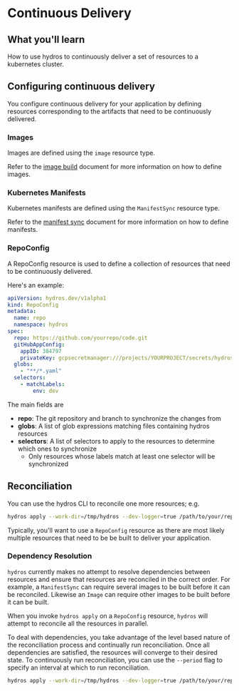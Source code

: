 # Continuous Delivery

## What you'll learn

How to use hydros to continuously deliver a set of resources to a kubernetes cluster.

## Configuring continuous delivery

You configure continuous delivery for your application by defining resources corresponding to the artifacts
that need to be continuously delivered.

### Images

Images are defined using the `image` resource type.  

Refer to the [image build](image_build.md) document for more information on how to define images.

### Kubernetes Manifests

Kubernetes manifests are defined using the `ManifestSync` resource type.

Refer to the [manifest sync](manifest_sync.md) document for more information on how to define manifests.

### RepoConfig

A RepoConfig resource is used to define a collection of resources that need to be continuously delivered. 

Here's an example:

```yaml
apiVersion: hydros.dev/v1alpha1
kind: RepoConfig
metadata:
  name: repo
  namespace: hydros
spec:
  repo: https://github.com/yourrepo/code.git
  gitHubAppConfig:
    appID: 384797
    privateKey: gcpsecretmanager:///projects/YOURPROJECT/secrets/hydros-ghapp-key/versions/latest
  globs:
    - "**/*.yaml"
  selectors:
    - matchLabels:
        env: dev
```

The main fields are

* **repo**: The git repository and branch to synchronize the changes from
* **globs**: A list of glob expressions matching files containing hydros resources
* **selectors**: A list of selectors to apply to the resources to determine which ones to synchronize
  * Only resources whose labels match at least one selector will be synchronized 

## Reconciliation

You can use the hydros CLI to reconcile one more resources; e.g. 

```bash
hydros apply --work-dir=/tmp/hydros --dev-logger=true /path/to/your/repo_config.yaml
```

Typically, you'll want to use a `RepoConfig` resource as there are most likely multiple resources that need to be
be built to deliver your application.

### Dependency Resolution

`hydros` currently makes no attempt to resolve dependencies between resources and ensure that resources are reconciled
in the correct order. For example, a `ManifestSync` can require several images to be built before it can be reconciled.
Likewise an `Image` can require other images to be built before it can be built.

When you invoke `hydros apply` on a `RepoConfig` resource, `hydros` will attempt to reconcile all the resources in 
parallel.

To deal with dependencies, you take advantage of the level based nature of the reconciliation process and continually
run reconciliation. Once all dependencies are satisfied, the resources will converge to their desired state. To
continuously run reconciliation, you can use the `--period` flag to specify an interval at which to run reconciliation.

```bash
hydros apply --work-dir=/tmp/hydros --dev-logger=true /path/to/your/repo_config.yaml --period=5m
```
